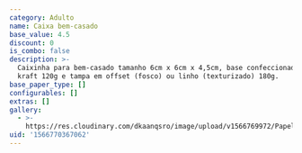 ```yaml
---
category: Adulto
name: Caixa bem-casado
base_value: 4.5
discount: 0
is_combo: false
description: >-
  Caixinha para bem-casado tamanho 6cm x 6cm x 4,5cm, base confeccionada em
  kraft 120g e tampa em offset (fosco) ou linho (texturizado) 180g.
base_paper_type: []
configurables: []
extras: []
gallery:
  - >-
    https://res.cloudinary.com/dkaanqsro/image/upload/v1566769972/Papelaria%20adulto/Caixa_para_bem-casado_p93wfe.jpg
uid: '1566770367062'
---
```


